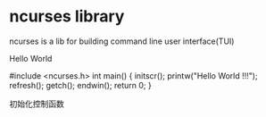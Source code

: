 # ncurses library

<!--
ID: b3891bbe-1338-41c0-9373-5155bf360b10
Status: publish
Date: 2017-05-30T08:08:00
Modified: 2017-05-30T08:08:00
wp_id: 619
-->

ncurses is a lib for building command line user interface(TUI)


Hello World

#include <ncurses.h> 
int main() { 
	initscr();
	printw("Hello World !!!"); refresh();
	getch();
	endwin();
	return 0; 
} 

初始化控制函数